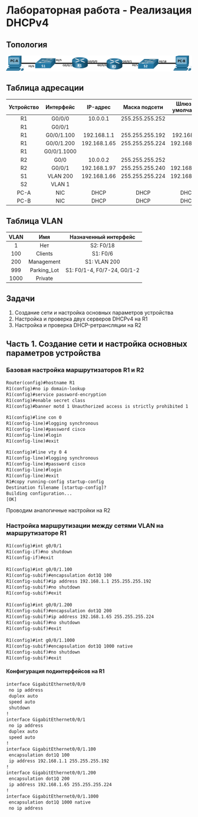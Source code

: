 # Лабораторная работа - Реализация DHCPv4 
## Топология
![alt text](https://github.com/V1RaJ97/OTUS-NE/blob/50260140e22db30f62ca76cf9e5e8543e1c08e15/Labs/Lab08/%D0%A2%D0%BE%D0%BF%D0%BE%D0%BB%D0%BE%D0%B3%D0%B8%D1%8F(ipv4).png)
## Таблица адресации
|  Устройство  |  Интерфейс  |  IP-адрес  |  Маска подсети  | Шлюз по умолчанию |
|:------------:|:-----------:|:----------:|:---------------:|:-----------------:|
|      R1      |    G0/0/0   |  10.0.0.1  | 255.255.255.252 |                   |
|      R1      |    G0/0/1   |            |                 |                   |
|      R1      | G0/0/1.100  | 192.168.1.1| 255.255.255.192 |   192.168.1.0     |
|      R1      | G0/0/1.200  |192.168.1.65| 255.255.255.224	|   192.168.1.64    |
|      R1      | G0/0/1.1000 |            |                 |                   |
|      R2      |    G0/0     |  10.0.0.2  | 255.255.255.252 |                   |
|      R2      |    G0/0/1   |192.168.1.97| 255.255.255.240 |   192.168.1.96    |
|      S1      |   VLAN 200  |192.168.1.66| 255.255.255.224 |   192.168.1.64    |
|      S2      |    VLAN 1   |            |                 |                   |
|     PC-A     |     NIC     |    DHCP    |       DHCP      |       DHCP        |
|     PC-B     |     NIC     |    DHCP    |       DHCP      |       DHCP        |
## Таблица VLAN
|   VLAN   |     Имя     |    Назначенный интерфейс    |
|:--------:|:-----------:|:---------------------------:|
|     1    |     Нет     |         S2: F0/18           |
|    100   |   Clients   |          S1: F0/6           |
|    200   |  Management |         S1: VLAN 200        |
|    999   | Parking_Lot | S1: F0/1-4, F0/7-24, G0/1-2 |
|   1000   |   Private   |                             |
## Задачи
1. Создание сети и настройка основных параметров устройства
2. Настройка и проверка двух серверов DHCPv4 на R1
3. Настройка и проверка DHCP-ретрансляции на R2

## Часть 1.	Создание сети и настройка основных параметров устройства
### Базовая настройка маршрутизаторов R1 и R2
```
Router(config)#hostname R1
R1(config)#no ip domain-lookup
R1(config)#service password-encryption 
R1(config)#enable secret class
R1(config)#banner motd 1 Unauthorized access is strictly prohibited 1
```
```
R1(config)#line con 0
R1(config-line)#logging synchronous 
R1(config-line)#password cisco
R1(config-line)#login
R1(config-line)#exit
```
```
R1(config)#line vty 0 4
R1(config-line)#logging synchronous 
R1(config-line)#password cisco
R1(config-line)#login
R1(config-line)#exit
R1#copy running-config startup-config 
Destination filename [startup-config]? 
Building configuration...
[OK]
```
Проводим аналогичные настройки на R2
### Настройка маршрутизации между сетями VLAN на маршрутизаторе R1
```
R1(config)#int g0/0/1
R1(config-if)#no shutdown
R1(config-if)#exit

R1(config)#int g0/0/1.100
R1(config-subif)#encapsulation dot1Q 100
R1(config-subif)#ip address 192.168.1.1 255.255.255.192
R1(config-subif)#no shutdown 
R1(config-subif)#exit

R1(config)#int g0/0/1.200
R1(config-subif)#encapsulation dot1Q 200
R1(config-subif)#ip address 192.168.1.65 255.255.255.224
R1(config-subif)#no shutdown 
R1(config-subif)#exit

R1(config)#int g0/0/1.1000
R1(config-subif)#encapsulation dot1Q 1000 native
R1(config-subif)#no shutdown
R1(config-subif)#exit
```
#### Конфигурация подинтерфейсов на R1
```
interface GigabitEthernet0/0/0
 no ip address
 duplex auto
 speed auto
 shutdown
!
interface GigabitEthernet0/0/1
 no ip address
 duplex auto
 speed auto
!
interface GigabitEthernet0/0/1.100
 encapsulation dot1Q 100
 ip address 192.168.1.1 255.255.255.192
!
interface GigabitEthernet0/0/1.200
 encapsulation dot1Q 200
 ip address 192.168.1.65 255.255.255.224
!
interface GigabitEthernet0/0/1.1000
 encapsulation dot1Q 1000 native
 no ip address
```
